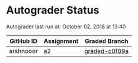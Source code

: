 # Autograder Status
Autograder last run at: October 02, 2018 at 13:40

| GitHub ID | Assignment | Graded Branch |
|-----------|------------|---------------|
| arshnooor | a2 | [graded-c0f89a](https://github.com/Fall2018COMP401-001/a2-arshnooor/tree/graded-c0f89a) | 

